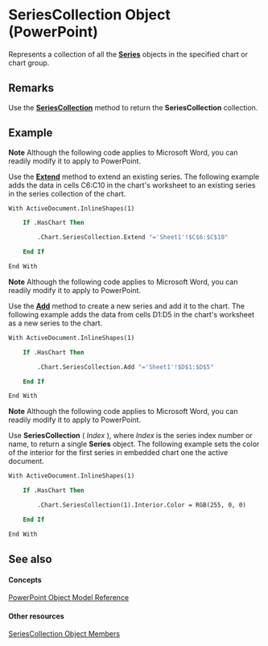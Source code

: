 
# SeriesCollection Object (PowerPoint)

Represents a collection of all the  **[Series](5c8c2d92-d8ca-4d21-e213-c374292275d4.md)** objects in the specified chart or chart group.


## Remarks

Use the  **[SeriesCollection](8adeb8b4-ba4f-6cdf-33bf-dceb1845dfb8.md)** method to return the **SeriesCollection** collection.


## Example




 **Note**  Although the following code applies to Microsoft Word, you can readily modify it to apply to PowerPoint.

 Use the **[Extend](f5ac6da3-90c7-d938-9a95-e87d228d901d.md)** method to extend an existing series. The following example adds the data in cells C6:C10 in the chart's worksheet to an existing series in the series collection of the chart.




```vb
With ActiveDocument.InlineShapes(1)

    If .HasChart Then

        .Chart.SeriesCollection.Extend "='Sheet1'!$C$6:$C$10"

    End If

End With
```




 **Note**  Although the following code applies to Microsoft Word, you can readily modify it to apply to PowerPoint.

Use the  **[Add](29dd05a7-a707-78ff-fc06-1085e065eb3c.md)** method to create a new series and add it to the chart. The following example adds the data from cells D1:D5 in the chart's worksheet as a new series to the chart.




```vb
With ActiveDocument.InlineShapes(1)

    If .HasChart Then

        .Chart.SeriesCollection.Add "='Sheet1'!$D$1:$D$5"

    End If

End With
```




 **Note**  Although the following code applies to Microsoft Word, you can readily modify it to apply to PowerPoint.

Use  **SeriesCollection** ( _Index_ ), where _Index_ is the series index number or name, to return a single **Series** object. The following example sets the color of the interior for the first series in embedded chart one the active document.




```vb
With ActiveDocument.InlineShapes(1)

    If .HasChart Then

        .Chart.SeriesCollection(1).Interior.Color = RGB(255, 0, 0)

    End If

End With
```


## See also


#### Concepts


[PowerPoint Object Model Reference](00acd64a-5896-0459-39af-98df2849849e.md)
#### Other resources


[SeriesCollection Object Members](37944382-6c45-4868-1c0e-0b76e4fffa37.md)
